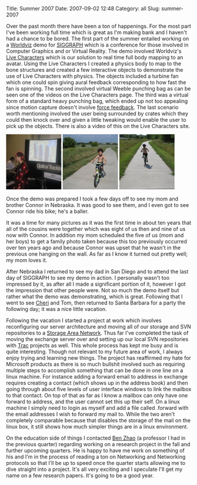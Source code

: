 Title: Summer 2007
Date: 2007-09-02 12:48
Category: all
Slug: summer-2007

Over the past month there have been a ton of happenings. For the most part I've
been working full time which is great as I'm making bank and I haven't had a
chance to be bored. The first part of the summer entailed working on a
[Worldviz][] demo for [SIGGRAPH][] which is a conference for those involved in
Computer Graphics and or Virtual Reality. The demo involved Worldviz's [Live
Characters][] which is our solution to real time full body mapping to an
avatar. Using the Live Characters I created a physics body to map to the bone
structures and created a few interactive objects to demonstrate the use of Live
Characters with physics. The objects included a turbine fan which one could
spin giving aural feedback corresponding to how fast the fan is spinning. The
second involved virtual Weeble punching bag as can be seen one of the videos on
the Live Characters page. The third was a virtual form of a standard heavy
punching bag, which ended up not too appealing since motion capture doesn't
involve [force feedback][]. The last scenario worth mentioning involved the
user being surrounded by crates which they could then knock over and given a
little tweaking would enable the user to pick up the objects. There is also a
video of this on the Live Characters site.

[![SIGGRAPH 2007][]](/images/2007/09/siggraph-0.jpg "SIGGRAPH 2007")
[![Connor_Bike_0][]](/images/2007/09/connor-bike-0.jpg)
[![Connor_Bike_1][]](/images/2007/09/connor-bike-1.jpg)

Once the demo was prepared I took a few days off to see my mom and brother
Connor in Nebraska. It was good to see them, and I even got to see Connor ride
his bike; he's a baller.

It was a time for many pictures as it was the first time in about ten years
that all of the cousins were together which was eight of us then and nine of us
now with Connor. In addition my mom scheduled the five of us (mom and her boys)
to get a family photo taken because this too previously occurred over ten years
ago and because Connor was upset that he wasn't in the previous one hanging on
the wall. As far as I know it turned out pretty well; my mom loves it.

After Nebraska I returned to see my dad in San Diego and to attend the last day
of SIGGRAPH to see my demo in action. I personally wasn't too impressed by it,
as after all I made a significant portion of it, however I got the impression
that other people were. Not so much the demo itself but rather what the demo
was demonstrating, which is great. Following that I went to see [Cheri][] and
Tom, then returned to Santa Barbara for a party the following day; it was a
nice little vacation.

Following the vacation I started a project at work which involves reconfiguring
our server architecture and moving all of our storage and SVN repositories to a
[Storage Area Network][]. Thus far I've completed the task of moving the
exchange server over and setting up our local SVN repositories with [Trac][]
projects as well. This whole process has kept me busy and is quite interesting.
Though not relevant to my future area of work, I always enjoy trying and
learning new things. The project has reaffirmed my hate for Microsoft products
as there is so much bullshit involved such as requiring multiple steps to
accomplish something that can be done in one line on a linux machine. For
instance adding a forward email to address in exchange requires creating a
contact (which shows up in the address book) and then going through about five
levels of user interface windows to link the mailbox to that contact. On top of
that as far as I know a mailbox can only have one forward to address, and the
user cannot set this up their self. On a linux machine I simply need to login
as myself and add a file called .forward with the email addresses I wish to
forward my mail to. While the two aren't completely comparable because that
disables the storage of the mail on the linux box, it still shows how much
simpler things are in a linux environment.

On the education side of things I contacted [Ben Zhao][] (a professor I had in
the previous quarter) regarding working on a research project in the fall and
further upcoming quarters. He is happy to have me work on something of his and
I'm in the process of reading a ton on Networking and Networking protocols so
that I'll be up to speed once the quarter starts allowing me to dive straight
into a project. It's all very exciting and I speculate I'll get my name on a
few research papers. It's going to be a good year.

  [Worldviz]: http://www.worldviz.com
  [SIGGRAPH]: http://www.siggraph.org/
  [Live Characters]: http://www.worldviz.com/products/livecharacters/index.html
  [force feedback]: http://en.wikipedia.org/wiki/Haptic
  [SIGGRAPH 2007]: /images/2007/09/siggraph-0-150x150.jpg
  [Connor_Bike_0]: /images/2007/09/connor-bike-0-150x150.jpg
  [Connor_Bike_1]: /images/2007/09/connor-bike-1-150x150.jpg
  [Cheri]: http://blogthismom.blogspot.com/
  [Storage Area Network]: http://en.wikipedia.org/wiki/Storage_area_network
  [Trac]: http://trac.edgewall.org/
  [Ben Zhao]: http://www.cs.ucsb.edu/~ravenben/
